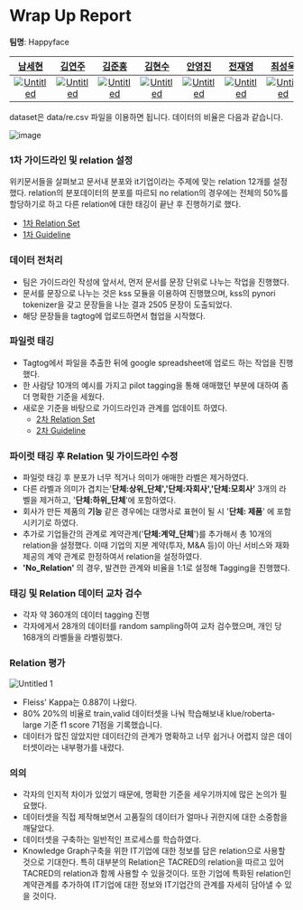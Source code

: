 # Wrap Up Report

**팀명**: Happyface

|[남세현](https://github.com/ntommy11)|[김연주](https://github.com/kimyeondu)|[김준홍](https://github.com/JoonHong-Kim)|[김현수](https://github.com/shawnhyeonsoo)|[안영진](https://github.com/snoop2head)|[전재영](https://github.com/hihellohowareyou)|[최성욱](https://github.com/jjonhwa)|
|:-:|:-:|:-:|:-:|:-:|:-:|:-:|
|[![Untitled](https://user-images.githubusercontent.com/30318926/142752785-e6f354d8-7654-42fa-b42a-a89fefcf196b.png)](https://github.com/ntommy11)|[![Untitled](https://user-images.githubusercontent.com/30318926/142752785-e6f354d8-7654-42fa-b42a-a89fefcf196b.png)](https://github.com/kimyeondu)|[![Untitled](https://user-images.githubusercontent.com/30318926/142752785-e6f354d8-7654-42fa-b42a-a89fefcf196b.png)](https://github.com/JoonHong-Kim)|[![Untitled](https://user-images.githubusercontent.com/30318926/142752785-e6f354d8-7654-42fa-b42a-a89fefcf196b.png)](https://github.com/shawnhyeonsoo)|[![Untitled](https://user-images.githubusercontent.com/30318926/142752785-e6f354d8-7654-42fa-b42a-a89fefcf196b.png)](https://github.com/snoop2head)|[![Untitled](https://user-images.githubusercontent.com/30318926/142752785-e6f354d8-7654-42fa-b42a-a89fefcf196b.png)](https://github.com/hihellohowareyou)|[![Untitled](https://user-images.githubusercontent.com/30318926/142752785-e6f354d8-7654-42fa-b42a-a89fefcf196b.png)](https://github.com/jjonhwa)|


dataset은 data/re.csv 파일을 이용하면 됩니다. 
데이터의 비율은 다음과 같습니다.

![image](https://user-images.githubusercontent.com/87692784/142753360-d659fe9b-72a7-4337-a9fb-79c4cabd942e.png)




### 1차 가이드라인 및 relation 설정

위키문서들을 살펴보고 문서내 분포와 it기업이라는 주제에 맞는 relation 12개를 설정했다. relation의 분포데이터의 분포를 따르되 no relation의 경우에는 전체의 50%를 할당하기로 하고 다른 relation에 대한 태깅이 끝난 후 진행하기로 했다. 

- [1차 Relation Set](https://docs.google.com/spreadsheets/d/1Oe4dejSKRmDRLgY6ie6KXXqjOZ6LhIz-vt6tUgJoivk/edit#gid=0)
- [1차 Guideline](https://docs.google.com/document/d/1oaSh0cxbrqIAPlS_bkzaFi7RFQiiD5f-/edit)

### 데이터 전처리

- 팀은 가이드라인 작성에 앞서서, 먼저 문서를 문장 단위로 나누는 작업을 진행했다.
- 문서를 문장으로 나누는 것은 kss 모듈을 이용하여 진행했으며, kss의 pynori tokenizer을 갖고 문장들을 나눈 결과 2505 문장이 도출되었다.
- 해당 문장들을 tagtog에 업로드하면서 협업을 시작했다.

### 파일럿 태깅

- Tagtog에서 파일을 추출한 뒤에 google spreadsheet에 업로드 하는 작업을 진행했다.
- 한 사람당 10개의 예시를 가지고 pilot tagging을 통해 애매했던 부분에 대하여 좀더 명확한 기준을 세웠다.
- 새로운 기준을 바탕으로 가이드라인과 관계를 업데이트 하였다.
    - [2차 Relation Set](https://docs.google.com/spreadsheets/d/1SK54BaWppFaM_7jG3bQBan4AhrU7U_P5Ao2vs2i6t9w/edit#gid=0)
    - [2차 Guideline](https://docs.google.com/document/d/198zmOBEr5fVNm4-3_FXOkKFs3FHUSmzi/edit?rtpof=true)

### 파이럿 태깅 후 Relation 및 가이드라인 수정

- 파일럿 태깅 후 분포가 너무 적거나 의미가 애매한 라벨은 제거하였다.
- 다른 라벨과 의미가 겹치는'**단체:상위_단체','단체:자회사','단체:모회사'** 3개의 라벨을 제거하고, '**단체:하위_단체**'에 포함하였다.
- 회사가 만든 제품의 **기능** 같은 경우에는 대명사로 표현이 될 시 '**단체: 제품**' 에 포함시키기로 하였다.
- 추가로 기업들간의 관계로 계약관계('**단체:계약_단체**')를 추가해서 총 10개의 relation을 설정했다. 이때 기업의 지분 계약(투자, M&A 등)이 아닌 서비스와 재화 제공의 계약 관계로 한정하여서 relation을 설정하였다.
- **'No_Relation'** 의 경우, 발견한 관계와 비율을 1:1로 설정해 Tagging을 진행했다.

### 태깅 및 Relation 데이터 교차 검수

- 각자 약 360개의 데이터 tagging 진행
- 각자에게서 28개의 데이터를 random sampling하여 교차 검수했으며, 개인 당 168개의 라벨들을 라벨링했다.

### Relation 평가

![Untitled 1](https://user-images.githubusercontent.com/30318926/142752801-8846a35c-d332-4835-9f94-033a4578a95a.png)

- Fleiss' Kappa는 0.887이 나왔다.
- 80% 20%의 비율로 train,valid 데이터셋을 나눠 학습해보내 klue/roberta-large 기준 f1 score 71점을 기록했습니다.
- 데이터가 많진 않았지만 데이터간의 관계가 명확하고 너무 쉽거나 어렵지 않은 데이터셋이라는 내부평가를 내렸다.

### 의의

- 각자의 인지적 차이가 있었기 때문에, 명확한 기준을 세우기까지에 많은 논의가 필요했다.
- 데이터셋을 직접 제작해보면서 고품질의 데이터가 얼마나 귀한지에 대한 소중함을 깨달았다.
- 데이터셋을 구축하는 일반적인 프로세스를 학습하였다.
- Knowledge Graph구축을 위한 IT기업에 대한 정보를 담은 relation으로 사용할 것으로 기대한다. 특히 대부분의 Relation은 TACRED의 relation을 따르고 있어 TACRED의 relation과 함께 사용할 수 있을것이다. 또한 기업에 특화된 relation인 계약관계를 추가하여 IT기업에 대한 정보와 IT기업간의 관계를 자세히 담아낼 수 있을 것이다.
